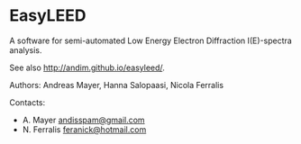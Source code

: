 EasyLEED
=========

A software for semi-automated Low Energy Electron Diffraction I(E)-spectra analysis. 

See also http://andim.github.io/easyleed/. 

Authors: Andreas Mayer, Hanna Salopaasi, Nicola Ferralis

Contacts:
- A. Mayer <andisspam@gmail.com>
- N. Ferralis <feranick@hotmail.com>
